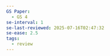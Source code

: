 ```yaml
---
GS Paper:
  - GS 4
se-interval: 1
se-last-reviewed: 2025-07-16T02:47:32
se-ease: 2.5
tags:
  - review
---
```

